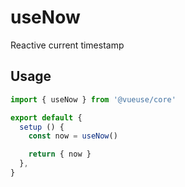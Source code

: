 # useNow

Reactive current timestamp

## Usage

```jsx
import { useNow } from '@vueuse/core'

export default {
  setup () {
    const now = useNow()

    return { now }
  },
}
```
